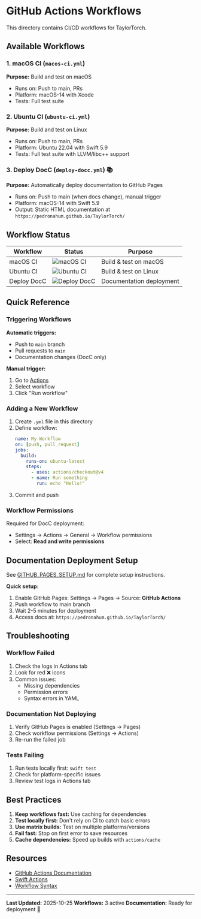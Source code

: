 # GitHub Actions Workflows

This directory contains CI/CD workflows for TaylorTorch.

## Available Workflows

### 1. macOS CI (`macos-ci.yml`)
**Purpose:** Build and test on macOS
- Runs on: Push to main, PRs
- Platform: macOS-14 with Xcode
- Tests: Full test suite

### 2. Ubuntu CI (`ubuntu-ci.yml`)
**Purpose:** Build and test on Linux
- Runs on: Push to main, PRs
- Platform: Ubuntu 22.04 with Swift 5.9
- Tests: Full test suite with LLVM/libc++ support

### 3. Deploy DocC (`deploy-docc.yml`) 📚
**Purpose:** Automatically deploy documentation to GitHub Pages
- Runs on: Push to main (when docs change), manual trigger
- Platform: macOS-14 with Swift 5.9
- Output: Static HTML documentation at `https://pedronahum.github.io/TaylorTorch/`

## Workflow Status

| Workflow | Status | Purpose |
|----------|--------|---------|
| macOS CI | ![macOS CI](https://github.com/pedronahum/TaylorTorch/actions/workflows/macos-ci.yml/badge.svg) | Build & test on macOS |
| Ubuntu CI | ![Ubuntu CI](https://github.com/pedronahum/TaylorTorch/actions/workflows/ubuntu-ci.yml/badge.svg) | Build & test on Linux |
| Deploy DocC | ![Deploy DocC](https://github.com/pedronahum/TaylorTorch/actions/workflows/deploy-docc.yml/badge.svg) | Documentation deployment |

## Quick Reference

### Triggering Workflows

**Automatic triggers:**
- Push to `main` branch
- Pull requests to `main`
- Documentation changes (DocC only)

**Manual trigger:**
1. Go to [Actions](https://github.com/pedronahum/TaylorTorch/actions)
2. Select workflow
3. Click "Run workflow"

### Adding a New Workflow

1. Create `.yml` file in this directory
2. Define workflow:
   ```yaml
   name: My Workflow
   on: [push, pull_request]
   jobs:
     build:
       runs-on: ubuntu-latest
       steps:
         - uses: actions/checkout@v4
         - name: Run something
           run: echo "Hello!"
   ```
3. Commit and push

### Workflow Permissions

Required for DocC deployment:
- Settings → Actions → General → Workflow permissions
- Select: **Read and write permissions**

## Documentation Deployment Setup

See [GITHUB_PAGES_SETUP.md](../../GITHUB_PAGES_SETUP.md) for complete setup instructions.

**Quick setup:**
1. Enable GitHub Pages: Settings → Pages → Source: **GitHub Actions**
2. Push workflow to main branch
3. Wait 2-5 minutes for deployment
4. Access docs at: `https://pedronahum.github.io/TaylorTorch/`

## Troubleshooting

### Workflow Failed
1. Check the logs in Actions tab
2. Look for red ❌ icons
3. Common issues:
   - Missing dependencies
   - Permission errors
   - Syntax errors in YAML

### Documentation Not Deploying
1. Verify GitHub Pages is enabled (Settings → Pages)
2. Check workflow permissions (Settings → Actions)
3. Re-run the failed job

### Tests Failing
1. Run tests locally first: `swift test`
2. Check for platform-specific issues
3. Review test logs in Actions tab

## Best Practices

1. **Keep workflows fast:** Use caching for dependencies
2. **Test locally first:** Don't rely on CI to catch basic errors
3. **Use matrix builds:** Test on multiple platforms/versions
4. **Fail fast:** Stop on first error to save resources
5. **Cache dependencies:** Speed up builds with `actions/cache`

## Resources

- [GitHub Actions Documentation](https://docs.github.com/en/actions)
- [Swift Actions](https://github.com/swift-actions)
- [Workflow Syntax](https://docs.github.com/en/actions/reference/workflow-syntax-for-github-actions)

---

**Last Updated:** 2025-10-25
**Workflows:** 3 active
**Documentation:** Ready for deployment 🚀
